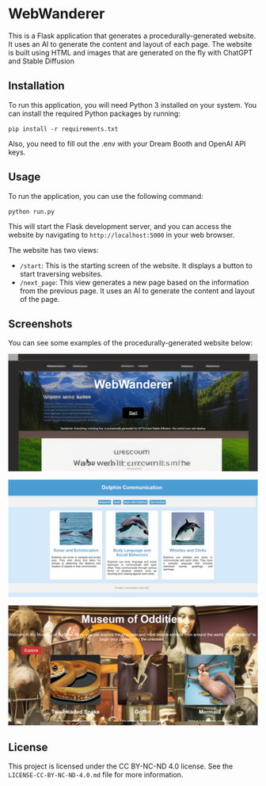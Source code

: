 # WebWanderer

This is a Flask application that generates a procedurally-generated website. It uses an AI to generate the content and layout of each page. The website is built using HTML and images that are generated on the fly with ChatGPT and Stable Diffusion

## Installation

To run this application, you will need Python 3 installed on your system. You can install the required Python packages by running:

```
pip install -r requirements.txt
```

Also, you need to fill out the .env with your Dream Booth and OpenAI API keys.

## Usage

To run the application, you can use the following command:

```
python run.py
```

This will start the Flask development server, and you can access the website by navigating to `http://localhost:5000` in your web browser.

The website has two views:

- `/start`: This is the starting screen of the website. It displays a button to start traversing websites.
- `/next_page`: This view generates a new page based on the information from the previous page. It uses an AI to generate the content and layout of the page.

## Screenshots

You can see some examples of the procedurally-generated website below:

![Example 1](https://github.com/Daniel-J-Glass/WebWanderer/blob/main/examples/StartScreen.png)

![Example 2](https://github.com/Daniel-J-Glass/WebWanderer/blob/main/examples/example1.png)

![Example 3](https://github.com/Daniel-J-Glass/WebWanderer/blob/main/examples/example2.png)

## License

This project is licensed under the CC BY-NC-ND 4.0 license. See the `LICENSE-CC-BY-NC-ND-4.0.md` file for more information.

